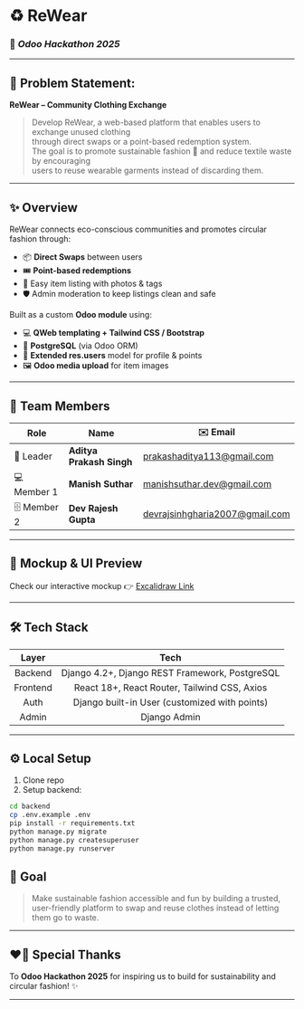 # ♻️ **ReWear**
### 🌿 *Odoo Hackathon 2025*

---

## 🧵 **Problem Statement:**
**ReWear – Community Clothing Exchange**

> Develop ReWear, a web-based platform that enables users to exchange unused clothing  
> through direct swaps or a point-based redemption system.  
> The goal is to promote sustainable fashion 🌱 and reduce textile waste by encouraging  
> users to reuse wearable garments instead of discarding them.

---

## ✨ **Overview**
ReWear connects eco-conscious communities and promotes circular fashion through:
- 📦 **Direct Swaps** between users
- 🎟 **Point-based redemptions**
- 📸 Easy item listing with photos & tags
- 🛡️ Admin moderation to keep listings clean and safe

Built as a custom **Odoo module** using:
- 💻 **QWeb templating + Tailwind CSS / Bootstrap**
- 🐘 **PostgreSQL** (via Odoo ORM)
- 🧩 **Extended res.users** model for profile & points
- 🖼 **Odoo media upload** for item images

---

## 👥 **Team Members**

| Role | Name | ✉️ Email |
|--|--|--|
| 🎨 Leader | **Aditya Prakash Singh** | prakashaditya113@gmail.com |
| 💻 Member 1 | **Manish Suthar** | manishsuthar.dev@gmail.com |
| 🗄️ Member 2 | **Dev Rajesh Gupta** | devrajsinhgharia2007@gmail.com |

---

## 🌱 **Mockup & UI Preview**
Check our interactive mockup 👉 [Excalidraw Link](https://app.excalidraw.com/l/65VNwvy7c4X/zEqG7IJrg0)

---

## 🛠 Tech Stack
| Layer      | Tech                                                           |
|:----------:|:----------------------------------------------------------------:|
| Backend   | Django 4.2+, Django REST Framework, PostgreSQL                  |
| Frontend  | React 18+, React Router, Tailwind CSS, Axios                    |
| Auth      | Django built-in User (customized with points)                   |
| Admin     | Django Admin                                                    |

---

## ⚙️ Local Setup
1. Clone repo  
2. Setup backend:
```bash
cd backend
cp .env.example .env
pip install -r requirements.txt
python manage.py migrate
python manage.py createsuperuser
python manage.py runserver
```
## 🚀 **Goal**
> Make sustainable fashion accessible and fun by building a trusted, user-friendly platform to swap and reuse clothes instead of letting them go to waste.

---

## ❤️‍🔥 **Special Thanks**
To **Odoo Hackathon 2025** for inspiring us to build for sustainability and circular fashion! ✨

---

